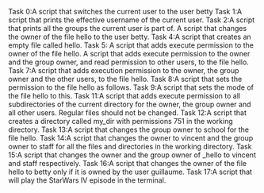 Task 0:A script that switches the current user to the user betty
Task 1:A script that prints the effective username of the current user.
Task 2:A script that prints all the groups the current user is part of.
A script that changes the owner of the file hello to the user betty.
Task 4:A script that creates an empty file called hello.
Task 5: A script that adds execute permission to the owner of the file hello.
A script that adds execute permission to the owner and the group owner, and read permission to other users, to the file hello.
Task 7:A script that adds execution permission to the owner, the group owner and the other users, to the file hello.
Task 8:A script that sets the permission to the file hello as follows.
Task 9:A script that sets the mode of the file hello to this.
Task 11:A script that adds execute permission to all subdirectories of the current directory for the owner, the group owner and all other users. Regular files should not be changed.
Task 12:A script that creates a directory called my_dir with permissions 751 in the working directory.
Task 13:A script that changes the group owner to school for the file hello.
Task 14:A script that changes the owner to vincent and the group owner to staff for all the files and directories in the working directory.
Task 15:A  script that changes the owner and the group owner of _hello to vincent and staff respectively.
Task 16:A script that changes the owner of the file hello to betty only if it is owned by the user guillaume.
Task 17:A script that will play the StarWars IV episode in the terminal.
